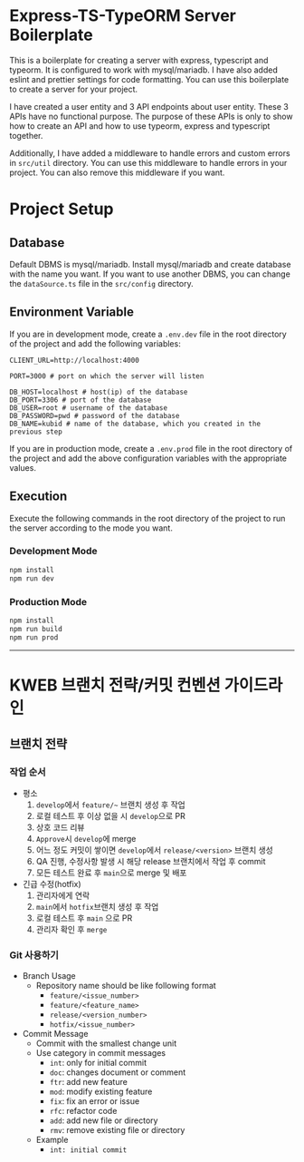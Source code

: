 # Express-TS-TypeORM Server Boilerplate

This is a boilerplate for creating a server with express, typescript and typeorm. It is configured to work with mysql/mariadb. I have also added eslint and prettier settings for code formatting. You can use this boilerplate to create a server for your project.

I have created a user entity and 3 API endpoints about user entity. These 3 APIs have no functional purpose. The purpose of these APIs is only to show how to create an API and how to use typeorm, express and typescript together.

Additionally, I have added a middleware to handle errors and custom errors in `src/util` directory. You can use this middleware to handle errors in your project. You can also remove this middleware if you want.

# Project Setup

## Database

Default DBMS is mysql/mariadb. Install mysql/mariadb and create database with the name you want. If you want to use another DBMS, you can change the `dataSource.ts` file in the `src/config` directory.

## Environment Variable

If you are in development mode, create a `.env.dev` file in the root directory of the project and add the following variables:

```
CLIENT_URL=http://localhost:4000

PORT=3000 # port on which the server will listen

DB_HOST=localhost # host(ip) of the database
DB_PORT=3306 # port of the database
DB_USER=root # username of the database
DB_PASSWORD=pwd # password of the database
DB_NAME=kubid # name of the database, which you created in the previous step
```

If you are in production mode, create a `.env.prod` file in the root directory of the project and add the above configuration variables with the appropriate values.

## Execution

Execute the following commands in the root directory of the project to run the server according to the mode you want.

### Development Mode

```bash
npm install
npm run dev
```

### Production Mode

```bash
npm install
npm run build
npm run prod
```

---

# KWEB 브랜치 전략/커밋 컨벤션 가이드라인

## 브랜치 전략

### 작업 순서

- 평소
  1. `develop`에서 `feature/~` 브랜치 생성 후 작업
  2. 로컬 테스트 후 이상 없을 시 `develop`으로 PR
  3. 상호 코드 리뷰
  4. `Approve`시 `develop`에 merge
  5. 어느 정도 커밋이 쌓이면 `develop`에서 `release/<version>` 브랜치 생성
  6. QA 진행, 수정사항 발생 시 해당 release 브랜치에서 작업 후 commit
  7. 모든 테스트 완료 후 `main`으로 merge 및 배포
- 긴급 수정(hotfix)
  1. 관리자에게 연락
  2. `main`에서 `hotfix`브랜치 생성 후 작업
  3. 로컬 테스트 후 `main` 으로 PR
  4. 관리자 확인 후 `merge`

### Git 사용하기

- Branch Usage
  - Repository name should be like following format
    - `feature/<issue_number>`
    - `feature/<feature_name>`
    - `release/<version_number>`
    - `hotfix/<issue_number>`
- Commit Message
  - Commit with the smallest change unit
  - Use category in commit messages
    - `int`: only for initial commit
    - `doc`: changes document or comment
    - `ftr`: add new feature
    - `mod`: modify existing feature
    - `fix`: fix an error or issue
    - `rfc`: refactor code
    - `add`: add new file or directory
    - `rmv`: remove existing file or directory
  - Example
    - `int: initial commit`
